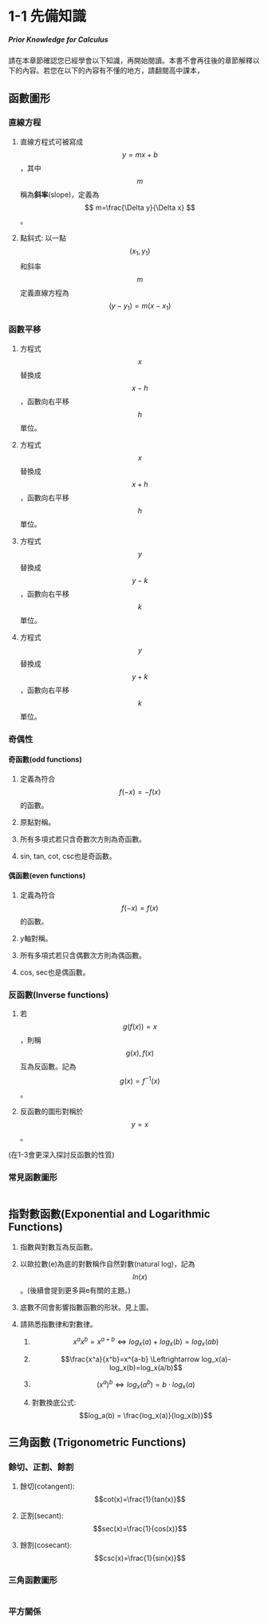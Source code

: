 # 1-1 先備知識

##### Prior Knowledge for Calculus

請在本章節確認您已經學會以下知識，再開始閱讀。本書不會再往後的章節解釋以下的內容。若您在以下的內容有不懂的地方，請翻閱高中課本，

## 函數圖形

### 直線方程

1. 直線方程式可被寫成 $$ y=mx+b $$ ，其中 $$ m $$稱為**斜率**(slope)，定義為 $$ m=\frac{\Delta y}{\Delta x} $$ 。

2. 點斜式: 以一點$$(x_1,y_1)$$和斜率$$m$$定義直線方程為$$(y-y_1)=m(x-x_1)$$ 

### 函數平移

1. 方程式$$x$$替換成$$x-h$$，函數向右平移$$h$$單位。

2. 方程式$$x$$替換成$$x+h$$，函數向右平移$$h$$單位。

3. 方程式$$y$$替換成$$y-k$$，函數向右平移$$k$$單位。

4. 方程式$$y$$替換成$$y+k$$，函數向右平移$$k$$單位。

### 奇偶性

#### 奇函數(odd functions)

1. 定義為符合$$f(−x)=−f(x)$$的函數。

2. 原點對稱。

3. 所有多項式若只含奇數次方則為奇函數。

4. sin, tan, cot, csc也是奇函數。

#### 偶函數(even functions)

1. 定義為符合$$f(−x)=f(x)$$的函數。

2. y軸對稱。

3. 所有多項式若只含偶數次方則為偶函數。

4. cos, sec也是偶函數。

### 反函數(Inverse functions)

1. 若$$g(f(x))=x$$，則稱$$g(x),f(x)$$互為反函數。記為$$g(x)=f^{−1}(x)$$。

2. 反函數的圖形對稱於$$y=x$$。

(在1-3會更深入探討反函數的性質)

### 常見函數圖形

<img title="取自Calculus 9e, James Stewart, p.32 " src="https://raw.githubusercontent.com/Edu108/Calculus/main/book_sources/articles/pics/1-1-1.png" alt="" data-align="center">

## 指對數函數(Exponential and Logarithmic Functions)

1. 指數與對數互為反函數。

2. 以歐拉數(e)為底的對數稱作自然對數(natural log)，記為$$ln(x)$$。(後續會提到更多與e有關的主題。)

3. 底數不同會影響指數函數的形狀。見上圖。

4. 請熟悉指數律和對數律。
   
   1. $$x^a x^b=x^{a+b} \Leftrightarrow log_x(a)+log_x(b)=log_x(ab)$$
   
   2. $$\frac{x^a}{x^b}=x^{a-b} \Leftrightarrow log_x(a)-log_x(b)=log_x(a/b)$$ 
   
   3. $$(x^a)^b \Leftrightarrow log_x(a^b)=b\cdot log_x(a)$$
   
   4. 對數換底公式: $$log_a(b) = \frac{log_x(a)}{log_x(b)}$$

## 三角函數 (Trigonometric Functions)

### 餘切、正割、餘割

1. 餘切(cotangent): $$cot(x)=\frac{1}{tan(x)}$$  

2. 正割(secant): $$sec(x)=\frac{1}{cos(x)}$$

3. 餘割(cosecant): $$csc(x)=\frac{1}{sin(x)}$$

### 三角函數圖形

<img title="取自Calculus 9e, James Stewart, REFERENCE p.2 " src="https://raw.githubusercontent.com/Edu108/Calculus/main/book_sources/articles/pics/1-1-2.png" alt="" data-align="center">

### 平方關係 